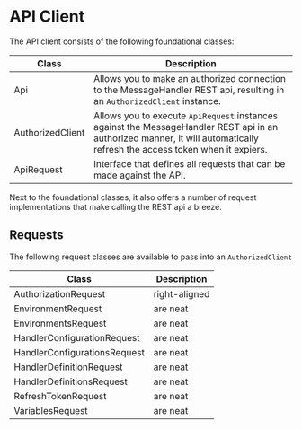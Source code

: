 # API Client

The API client consists of the following foundational classes:

| Class              | Description   |
| ------------------ | ------------- |
| Api                | Allows you to make an authorized connection to the MessageHandler REST api, resulting in an `AuthorizedClient` instance. |
| AuthorizedClient   | Allows you to execute `ApiRequest` instances against the MessageHandler REST api in an authorized manner, it will automatically refresh the access token when it expiers.      |
| ApiRequest         | Interface that defines all requests that can be made against the API. |

Next to the foundational classes, it also offers a number of request implementations that make calling the REST api a breeze.

## Requests

The following request classes are available to pass into an `AuthorizedClient`

| Class                           | Description   |
| ------------------------------- | ------------- |
| AuthorizationRequest            | right-aligned |
| EnvironmentRequest              | are neat      |
| EnvironmentsRequest             | are neat      |
| HandlerConfigurationRequest     | are neat      |
| HandlerConfigurationsRequest    | are neat      |
| HandlerDefinitionRequest        | are neat      |
| HandlerDefinitionsRequest       | are neat      |
| RefreshTokenRequest             | are neat      |
| VariablesRequest                | are neat      |